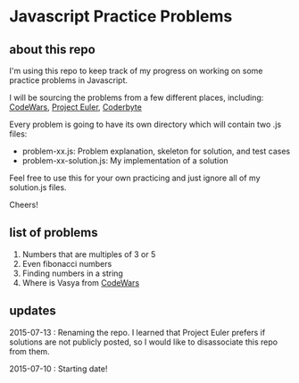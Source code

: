 # Javascript Practice Problems

## about this repo

I'm using this repo to keep track of my progress on working on some practice problems in Javascript. 

I will be sourcing the problems from a few different places, including: [CodeWars](http://www.codewars.com/), [Project Euler](https://projecteuler.net/), [Coderbyte](http://coderbyte.com/) 

Every problem is going to have its own directory which will contain two .js files: 

* problem-xx.js: Problem explanation, skeleton for solution, and test cases
* problem-xx-solution.js: My implementation of a solution

Feel free to use this for your own practicing and just ignore all of my solution.js files.

Cheers!

## list of problems

1. Numbers that are multiples of 3 or 5 
2. Even fibonacci numbers 
3. Finding numbers in a string
4. Where is Vasya from [CodeWars](http://www.codewars.com/kata/554754ac9d8ac3be120000b2/) 

## updates
2015-07-13 : Renaming the repo. I learned that Project Euler prefers if solutions are not publicly posted, so I would like to disassociate this repo from them.

2015-07-10 : Starting date!